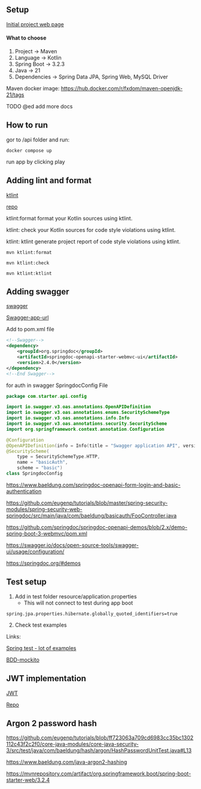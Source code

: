 ## Setup

[Initial project web page](https://start.spring.io/)

#### What to choose

1. Project -> Maven
2. Language -> Kotlin
3. Spring Boot -> 3.2.3
4. Java -> 21
5. Dependencies -> Spring Data JPA, Spring Web, MySQL Driver

Maven docker image: https://hub.docker.com/r/fxdom/maven-openjdk-21/tags

TODO @ed add more docs

## How to run

gor to /api folder and run:

```console
docker compose up
```

run app by clicking play

## Adding lint and format

[ktlint](https://reflectoring.io/code-format-with-ktlint/)

[repo](https://github.com/gantsign/ktlint-maven-plugin)

ktlint:format format your Kotlin sources using ktlint.

ktlint: check your Kotlin sources for code style violations using ktlint.

ktlint: ktlint generate project report of code style violations using ktlint.

```console
mvn ktlint:format

mvn ktlint:check

mvn ktlint:ktlint

```

## Adding swagger

[swagger](https://springdoc.org/#spring-hateoas-support)

[Swagger-app-url](http://localhost:3100/swagger-ui/index.html)

Add to pom.xml file

```xml
<!--Swagger-->
<dependency>
    <groupId>org.springdoc</groupId>
    <artifactId>springdoc-openapi-starter-webmvc-ui</artifactId>
    <version>2.4.0</version>
</dependency>
<!--End Swagger-->
```

for auth in swagger SpringdocConfig File

```kotlin
package com.starter.api.config

import io.swagger.v3.oas.annotations.OpenAPIDefinition
import io.swagger.v3.oas.annotations.enums.SecuritySchemeType
import io.swagger.v3.oas.annotations.info.Info
import io.swagger.v3.oas.annotations.security.SecurityScheme
import org.springframework.context.annotation.Configuration

@Configuration
@OpenAPIDefinition(info = Info(title = "Swagger application API", version = "v1"))
@SecurityScheme(
    type = SecuritySchemeType.HTTP,
    name = "basicAuth",
    scheme = "basic")
class SpringdocConfig
```

https://www.baeldung.com/springdoc-openapi-form-login-and-basic-authentication

https://github.com/eugenp/tutorials/blob/master/spring-security-modules/spring-security-web-springdoc/src/main/java/com/baeldung/basicauth/FooController.java

https://github.com/springdoc/springdoc-openapi-demos/blob/2.x/demo-spring-boot-3-webmvc/pom.xml

https://swagger.io/docs/open-source-tools/swagger-ui/usage/configuration/

https://springdoc.org/#demos

## Test setup

1. Add in test folder resource/application.properties
    - This will not connect to test during app boot

```properties
spring.jpa.properties.hibernate.globally_quoted_identifiers=true
```

2. Check test examples

Links:

[Spring test - lot of examples](https://docs.spring.io/spring-boot/docs/current/reference/htmlsingle/#features.testing.spring-boot-applications.spring-mvc-tests)

[BDD-mockito](https://www.baeldung.com/bdd-mockito)



## JWT implementation
[JWT](https://www.baeldung.com/spring-security-sign-jwt-token)

[Repo](https://github.com/eugenp/tutorials/blob/master/spring-security-modules/spring-security-core-2/src/main/java/com/baeldung/jwtsignkey/jwtconfig/JwtUtils.java)

## Argon 2 password hash

https://github.com/eugenp/tutorials/blob/ff723063a709cd6983cc35bc1302112c43f2c2f0/core-java-modules/core-java-security-3/src/test/java/com/baeldung/hash/argon/HashPasswordUnitTest.java#L13

https://www.baeldung.com/java-argon2-hashing

https://mvnrepository.com/artifact/org.springframework.boot/spring-boot-starter-web/3.2.4